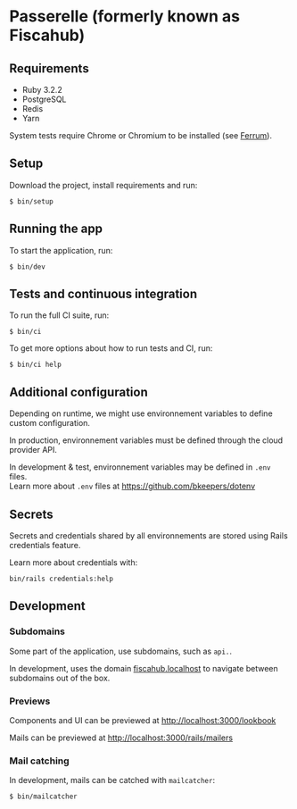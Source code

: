 # Passerelle (formerly known as Fiscahub)

## Requirements

* Ruby 3.2.2
* PostgreSQL
* Redis
* Yarn

System tests require Chrome or Chromium to be installed
(see [Ferrum](https://github.com/rubycdp/ferrum)).

## Setup

Download the project, install requirements and run:

```shell
$ bin/setup
```

## Running the app

To start the application, run:

```shell
$ bin/dev
```

## Tests and continuous integration 

To run the full CI suite, run:

```shell
$ bin/ci
```

To get more options about how to run tests and CI, run:

```shell
$ bin/ci help
```


## Additional configuration

Depending on runtime, we might use environnement variables to define custom configuration.

In production, environnement variables must be defined through the cloud provider API.  

In development & test, environnement variables may be defined in `.env` files.  
Learn more about `.env` files at https://github.com/bkeepers/dotenv


## Secrets

Secrets and credentials shared by all environnements are stored using Rails credentials feature.  

Learn more about credentials with:

```
bin/rails credentials:help
```

## Development

### Subdomains

Some part of the application, use subdomains, such as `api.`.

In development, uses the domain [fiscahub.localhost](http://fiscahub.localhost:3000) to navigate between subdomains out of the box.

### Previews

Components and UI can be previewed at [http://localhost:3000/lookbook](http://localhost:3000/lookbook)

Mails can be previewed at [http://localhost:3000/rails/mailers](http://localhost:3000/rails/mailers)

### Mail catching

In development, mails can be catched with `mailcatcher`:

```shell
$ bin/mailcatcher
```
